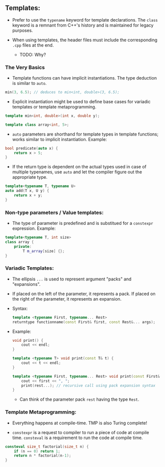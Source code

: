 ## Templates:

- Prefer to use the `typename` keyword for template declarations. The `class` keyword is a remnant from C++'s history and is maintained for legacy purposes.

- When using templates, the header files must include the corresponding `.cpp` files at the end.
    - TODO: Why?

### The Very Basics

- Template functions can have implicit instantiations. The type deduction is similar to `auto`.
```c++
min(3, 6.5); // deduces to min<int, double>(3, 6.5);
```

- Explicit instantiation might be used to define base cases for variadic templates or template metaprogramming.
```c++
template min<int, double>(int x, double y);

template class array<int, 5>;
```

- `auto` parameters are shorthand for template types in template functions; works similar to implicit instantiation. Example:
```c++
bool predicate(auto x) {
    return x > 5;
}
```

- If the return type is dependent on the actual types used in case of multiple typenames, use `auto` and let the compiler figure out the appropriate type.
```c++
template<typename T, typename U>
auto add(T x, U y) {
    return x + y;
}
```

### Non-type parameters / Value templates:

- The type of parameter is predefined and is substitued for a `constexpr` expression. Example:
```c++
template<typename T, int size>
class array {
    private:
        T m_array[size] {};
}
```


### Variadic Templates:
- The ellipsis `...` is used to represent argument "packs" and "expansions".

- If placed on the left of the parameter, it represents a pack. If placed on the right of the parameter, it represents an expansion.

- Syntax:
    ```c++
    template <typename First, typename... Rest>
    returntype functionname(const First& first, const Rest&... args);
    ```

- Example:
    ```c++
    void print() {
        cout << endl;
    }

    template <typename T> void print(const T& t) {
        cout << t << endl;
    }

    template <typename First, typename... Rest> void print(const First& first, const Rest&... rest) {
        cout << first << ", ";
        print(rest...); // recursive call using pack expansion syntax
    }
    ```

    - Can think of the parameter pack `rest` having the type `Rest`.


### Template Metaprogramming:

- Everything happens at compile-time. TMP is also Turing complete!

- `constexpr` is a request to compiler to run a piece of code at compile time. `consteval` is a requirement to run the code at compile time.
```c++
consteval size_t factorial(size_t n) {
    if (n == 0) return 1;
    return n * factorial(n-1);
}
```
